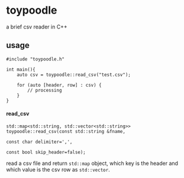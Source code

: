 # toypoodle

a brief csv reader in C++

## usage

```
#include "toypoodle.h"

int main(){
    auto csv = toypoodle::read_csv("test.csv");

    for (auto [header, row] : csv) {
        // processing
    }
}
```

#### read_csv
```
std::map<std::string, std::vector<std::string>> toypoodle::read_csv(const std::string &fname,
                                                                    const char delimiter=',',
                                                                    const bool skip_header=false);
```
read a csv file and return `std::map` object, which key is the header and which value is the csv row as `std::vector`.
